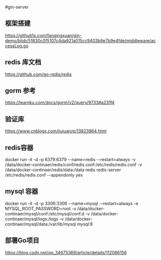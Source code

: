 #gin-server

## 框架搭建
https://github1s.com/fanqingxuan/gin-demo/blob/51830c0f5107c4da921a015cc9403b6e7b9e4fde/middleware/accessLog.go


## redis 库文档

https://github.com/go-redis/redis

## gorm 参考
https://learnku.com/docs/gorm/v2/query/9733#a231f4

## 验证库
https://www.cnblogs.com/jiujuan/p/13823864.html


## redis容器
docker run -it -d -p 6379:6379  --name=redis --restart=always -v /data/docker-continaer/redis/conf/redis.conf:/etc/redis/redis.conf -v /data/docker-continaer/redis/data:/data  redis redis-server /etc/redis/redis.conf --appendonly yes
## mysql 容器
docker run -it -d -p 3306:3306 --name=mysql  --restart=always -e MYSQL_ROOT_PASSWORD=root -v /data/docker-continaer/mysql/conf:/etc/mysql/conf.d -v  /data/docker-continaer/mysql/logs:/logs -v  /data/docker-continaer/mysql/data:/var/lib/mysql mysql:8 

## 部署Go项目
https://blog.csdn.net/qq_34675369/article/details/112086156
